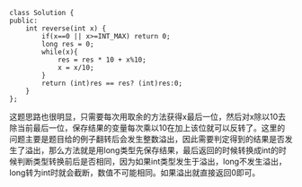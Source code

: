 ```
class Solution {
public:
    int reverse(int x) {
        if(x==0 || x>=INT_MAX) return 0;
        long res = 0;
        while(x){
            res = res * 10 + x%10;
            x = x/10;
        }
        return (int)res == res? (int)res:0;
    }
};
```

这题思路也很明显，只需要每次用取余的方法获得x最后一位，然后对x除以10去除当前最后一位，保存结果的变量每次乘以10在加上该位就可以反转了。这里的问题主要是题目给的例子翻转后会发生整数溢出，因此需要判定得到的结果是否发生了溢出，那么方法就是用long类型先保存结果，最后返回的时候转换成int的时候判断类型转换前后是否相同，因为如果int类型发生于溢出，long不发生溢出，long转为int时就会截断，数值不可能相同。如果溢出就直接返回0即可。
